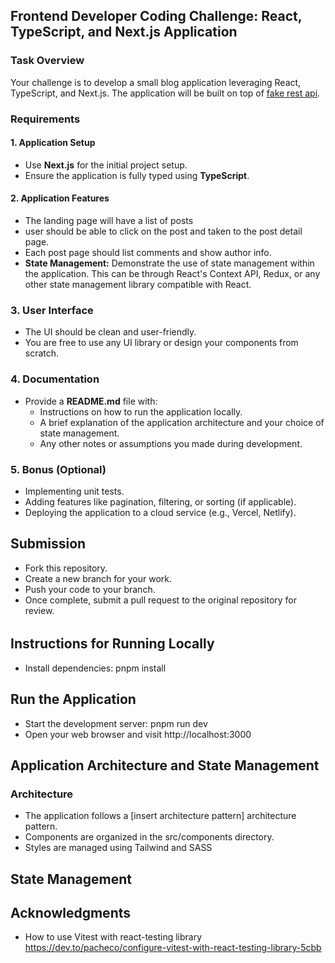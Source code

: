 ## Frontend Developer Coding Challenge: React, TypeScript, and Next.js Application

### Task Overview

Your challenge is to develop a small blog application leveraging React, TypeScript, and Next.js. The application will be built on top of [fake rest api](https://jsonplaceholder.typicode.com/).

### Requirements

#### 1. Application Setup

- Use **Next.js** for the initial project setup.
- Ensure the application is fully typed using **TypeScript**.

#### 2. Application Features

- The landing page will have a list of posts
- user should be able to click on the post and taken to the post detail page.
- Each post page should list comments and show author info.
- **State Management:** Demonstrate the use of state management within the application. This can be through React's Context API, Redux, or any other state management library compatible with React.

### 3. User Interface

- The UI should be clean and user-friendly.
- You are free to use any UI library or design your components from scratch.

### 4. Documentation

- Provide a **README.md** file with:
  - Instructions on how to run the application locally.
  - A brief explanation of the application architecture and your choice of state management.
  - Any other notes or assumptions you made during development.

### 5. Bonus (Optional)

- Implementing unit tests.
- Adding features like pagination, filtering, or sorting (if applicable).
- Deploying the application to a cloud service (e.g., Vercel, Netlify).

## Submission

- Fork this repository.
- Create a new branch for your work.
- Push your code to your branch.
- Once complete, submit a pull request to the original repository for review.

######

## Instructions for Running Locally

- Install dependencies: pnpm install

## Run the Application

- Start the development server: pnpm run dev
- Open your web browser and visit http://localhost:3000

## Application Architecture and State Management

### Architecture

- The application follows a [insert architecture pattern] architecture pattern.
- Components are organized in the src/components directory.
- Styles are managed using Tailwind and SASS

## State Management

## Acknowledgments

- How to use Vitest with react-testing library https://dev.to/pacheco/configure-vitest-with-react-testing-library-5cbb
